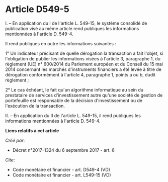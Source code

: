 # Article D549-5

I. – En application du I de l'article L. 549-15, le système consolidé de publication visé au même article rend publiques les
informations mentionnées à l'article D. 549-4. 

Il rend publiques en outre les informations suivantes : 

1° Un indicateur précisant de quelle dérogation la transaction a fait l'objet, si l'obligation de publier les informations
visées à l'article 3, paragraphe 1, du règlement (UE) n° 600/2014 du Parlement européen et du Conseil du 15 mai 2014
concernant les marchés d'instruments financiers a été levée à titre de dérogation conformément à l'article 4, paragraphe 1,
points a ou b, dudit règlement ; 

2° Le cas échéant, le fait qu'un algorithme informatique au sein du prestataire de services d'investissement autre qu'une
société de gestion de portefeuille est responsable de la décision d'investissement ou de l'exécution de la transaction. 

II. – En application du II de l'article L. 549-15, il rend publiques les informations mentionnées à l'article D. 549-4.

**Liens relatifs à cet article**

_Créé par_:

  - Décret n°2017-1324 du 6 septembre 2017 - art. 6

_Cite_:

  - Code monétaire et financier - art. D549-4 (VD)
  - Code monétaire et financier - art. L549-15 (VD)
